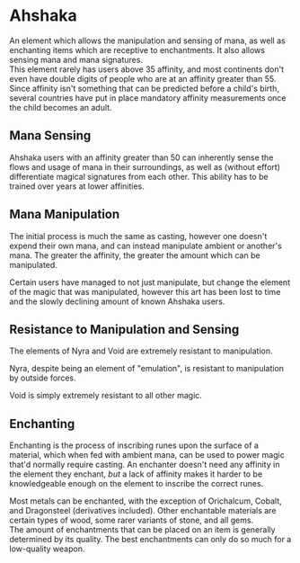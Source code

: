 # Ahshaka

An element which allows the manipulation and sensing of mana, as well as enchanting items which are receptive to enchantments. It also allows sensing mana and mana signatures.  
This element rarely has users above 35 affinity, and most continents don't even have double digits of people who are at an affinity greater than 55.  
Since affinity isn't something that can be predicted before a child's birth, several countries have put in place mandatory affinity measurements once the child becomes an adult.

## Mana Sensing

Ahshaka users with an affinity greater than 50 can inherently sense the flows and usage of mana in their surroundings, as well as (without effort) differentiate magical signatures from each other. This ability has to be trained over years at lower affinities.  

## Mana Manipulation

The initial process is much the same as casting, however one doesn't expend their own mana, and can instead manipulate ambient or another's mana. The greater the affinity, the greater the amount which can be manipulated.

Certain users have managed to not just manipulate, but change the element of the magic that was manipulated, however this art has been lost to time and the slowly declining amount of known Ahshaka users.

## Resistance to Manipulation and Sensing

The elements of Nyra and Void are extremely resistant to manipulation.

Nyra, despite being an element of "emulation", is resistant to manipulation by outside forces.

Void is simply extremely resistant to all other magic.

## Enchanting

Enchanting is the process of inscribing runes upon the surface of a material, which when fed with ambient mana, can be used to power magic that'd normally require casting. An enchanter doesn't need any affinity in the element they enchant, *but* a lack of affinity makes it harder to be knowledgeable enough on the element to inscribe the correct runes.

Most metals can be enchanted, with the exception of Orichalcum, Cobalt, and Dragonsteel (derivatives included). Other enchantable materials are certain types of wood, some rarer variants of stone, and all gems.  
The amount of enchantments that can be placed on an item is generally determined by its quality. The best enchantments can only do so much for a low-quality weapon.
